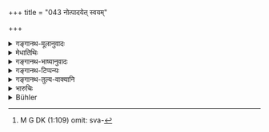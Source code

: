 +++
title = "043 नोत्पादयेत् स्वयम्"

+++

<details><summary>गङ्गानथ-मूलानुवादः</summary>

Neither the king himself nor any servant of his shall promote a suit; nor shall he suppress a suit that has been brought up by another person.—(43)
</details>

<details><summary>मेधातिथिः</summary>

**कार्यं** विवादवस्तु । तद् **राजा स्वयं** **न** प्रवर्तयेत् । कस्यचिद् दूष्यस्योपघातार्थं धनिनो वा धनग्रहणार्थं न तदीयम् ऋणिकम् अन्यं वापराद्धम् उद्वेजयेत्- एष ते धारयति किम् इति ममाग्रतो नाकर्षसि, एतेन वा तावद् अपराद्धं यावद् अहम् एनं निपातयामि — इत्य् एवं राज्ञा न कर्तव्यम्, सत्य् अपि द्वेषे धनलोभे वा । **न च प्रापितम्** आवेदितम् **अन्येना**र्थिना **ग्रसेत** निगिरेन् नोपेक्षेतेति यावत् । अवधीरणायां निगिरेद् इति प्रयुज्यते । तत्समानार्थश् च ग्रसतिः । तथा च वक्तारो भवन्ति यावत् किंचिद् अस्योच्यते तत् सर्वं निगिरति न किंचिद् अयं प्रतिवक्ति ।

- <u>अन्ये</u> तूत्तरं श्लोकार्धम् एवं व्याचक्षते । **न च प्रापितं** व्यवहाराद् अन्येन प्रकारेण्**आर्थं** धनं **ग्रसेत** स्वीकुर्यात् । यदि हि राजा छललेशोद्देशिकया धनदण्डे प्रवर्तेत ततः परलोके दोषो द्रष्टव्यः । स्वराज्ये[^१७०] चोपघातः स्यात् ।


[^१७०]:
     M G DK (1:109) omit: sva-

<u>अथेदम्</u> अपरं केषांचिद् व्याख्यानम् । **नोत्पादयेत् स्वयं कार्यं** **राजा** । साक्षाद् उपलभ्याप्य् अकार्यकारिणं न स्वयं किंचिद् ब्रूयात्, तस्य पराधीनेन यावद् व्यवहारेण नाकृष्टः । येन व्यवहारदर्शनम् एव पराजितस्य निग्रहाय भवति, न राजा । एतच् च ऋणादानादिष्व्[^१७१] एव द्रष्टव्यम् । ये तु स्तेनसाहसिकादयः कण्टकस्थानीयास् तान् राजा स्वयम् एवावगम्य गृह्णीयात् । शेषं समानम् ।   
**नाप्य् अस्य पूरुष** इति अस्य राज्ञः पुरुषो ऽधिकारी मनुष्यः ॥ ८.४३ ॥
</details>

<details><summary>गङ्गानथ-भाष्यानुवादः</summary>

‘*Suit*’—object of dispute;—none such shall the king himself
‘*promote*’—*i.e*., cause to be instituted;—for encompassing the injury
of some hated persons, or for obtaining the wealth of some rich person,
he shall not instigate his debtor or some other person who may have
suffered at his hands, saying to him—‘you should do such and such a
thing, why do not you bring it up before me?—or, ‘you have been injured
by him, I shall have you avenged’;—any such thing the king shall not
say, even though his hate or greed for riches be great.

When a suit has been ‘*brought up*’—presented before him—he shall not
‘*suppress*’—hush up, ignore, it. The verb ‘*nigiret*,’ ‘swallow,’ is
often used in the sense of *ignoring*; and the root ‘*gram*’ (used in
the text) is synonymous with ‘*ni-gira*’ People make use of such
expressions as—‘everything that is said to-day he *swallows up*, and he
does not answer it.’

Others explain the latter half of the verse as follows:—‘He shall not
appropriate—make his own—any *artha*, *i.e*., money, that is brought to
him in any manner save through the suit.’ If the king were to inflict
fines in an unfair manner, he would he incurring evil in the next world
and bring trouble on his kingdom.

The following is yet another explanation offered by others:—‘*The king
himself shall not promote a suit*’;—*i.e*., even, though he may get at
the offender directly, he himself shall not say anything, until the man
has been brought before him by the man against whom the offence has been
committed, in a regular suit. Because it is only after the man has been
defeated in the suit brought by the other party that it is time for the
king to perform his duty of inflicting the legal punishment. But this
applies only to the non-payment of debts and similar subjects; as for
thieves and criminals,—who are like ‘thorns’ in the kingdom,—these the
king shall capture and punish, even when he catches them himself. The
rest of the verse is as explained before.

‘*Nor any servant of his*’;—‘*servant*,’ *i.e*., person holding an
office under him.—(43)
</details>

<details><summary>गङ्गानथ-टिप्पन्यः</summary>

‘*Anyena*’—‘By another’,—*i.e*., the plaintiff (Medhātithi),—‘the
plaintiff or the defendant’ (Kullūka).

This verse is quoted in *Mitākṣarā* (on 22.5), where *Bālambhaṭṭī*
offers the following explanations of the second half of the verse:—(*a*)
The king should not entertain any suit illegally brought up by any
one;—or (*b*) he shall not ignore a suit brought forward by any
one;—(*c*) (if we adopt the reading ‘*na cāprāpitam*’) ‘he shall not
admit into the proceedings any facts not presented by either of the two
parties to the suit.’ The *Subodhinī* reproduces the same explanations.

It is quoted in *Aparārka* (p. 605), which adds the following
notes:—‘*Kāryam*’ here means ‘suit,’ ‘dispute’;—any proved fact that may
be adduced during the hearing of the suit, the king should not ignore or
set aside;—in *Kṛtyakalpataru* (13b), which explains ‘*na graset*’ as
‘he should not ignore’;—and in *Vīramitrodaya* (Vyavahāra, 15b).
</details>

<details><summary>गङ्गानथ-तुल्य-वाक्यानि</summary>

*Gautama* (13.27).—‘The litigant shall humbly go to seek the judge.’

*Pitāmaha* (Smṛticandrikā-Vyavahāra, p. 61).—‘The King shall not himself
or through his officers, promote law-suits; nor through anger or through
greed or through affection, shall he suppress a suit; nor shall he, on
his own account, institute suits not brought up by the parties
concerned.’

*Nārada* (Do.).—‘The King shall not, either for asserting his power or
through greed for making money out of it, create law-suits among people
who have no disputes among themselves.’
</details>

<details><summary>भारुचिः</summary>

**नोत्पादयेत् स्वयम्** उपजापेनार्थिनः कस्यचिद् उपघातस्य पौरजानपदस्य द्वेषाद् धनवतो वा लोभेन राजा, नापि तत्प्रकृतो व्यवहाराणां द्रष्टा राजब्राह्मणः । न चाप्रापितं व्यवहारेण तस्माद् अन्येन प्रकारेण ग्रसेद् अर्थं कथंचन । अथ वा पाठान्तरं व्याख्यायते, न च प्रापितं व्यवहाराद् **अन्येन** प्रकारेण **ग्रसेद् अर्थं कथंचन** । अथ वा पाठान्तरं व्याख्यायते, **न च प्रापितं** व्यवहाराद् **अन्येन** प्रकारेण **ग्रसेद् अर्थं कथंचन** । अन्यथा हि लोभाद् राज्ञः प्ररलोकोपघातश् च स्यात्, दृष्टश् च राज्यतन्त्रोपघातदोषः । अन्यस् त्व् आह नोत्पादयेत् स्वयं कार्यं राजा साक्षाद् अप्य् उपलभ्याकार्यकारिणम्; नापि तत्प्रकृतो राजपुरुषः, येन व्यवहारदर्शनम् एव जयपराजयोर्, इष्टेन तु राजेति नियमो राज्ञः उच्यते । अतो ऽस्य स्वयं दृष्ट्वाप्य् अतिक्रमकारिणम् उत्सृजतो न दोषो ऽस्ति । येन राज्ञा विनार्थिना स्वप्रत्ययेन व्यवहारे ऽवस्थाप्यमाने लोभरागद्वेषप्रतीतौ राज्यतन्त्रविरोधः प्रसज्यते । एवं च बृहस्पतिसमेनापि व्यवहारेणाप्राप्यमाणं न ग्राह्यम् । तथा ह्य् अस्य सर्वलोकानुरञ्जनाद् धर्मराजतन्त्रयशांसि प्रथन्ते । एवं च साक्षिप्रत्याख्यानेनाप्य् अनुमानप्रमाणशुद्धिम् आस्रित्य व्यवहारेषु तत्प्रधानः स्याद्, आन्वीक्षिक्यां चाभिविनीतः । तत्र दृष्टान्तम् आह पूर्वश्लोकार्धेन ॥ ८.४३ ॥
</details>

<details><summary>Bühler</summary>

043	Neither the king nor any servant of his shall themselves cause a lawsuit to be begun, or hush up one that has been brought (before them) by (some) other (man).
</details>
